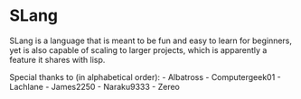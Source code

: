 SLang
=====

SLang is a language that is meant to be fun and easy to learn for beginners, yet is also capable of scaling to larger projects, which is apparently a feature it shares with lisp.

Special thanks to (in alphabetical order):
    - Albatross
    - Computergeek01
    - Lachlane
    - James2250
    - Naraku9333
    - Zereo

